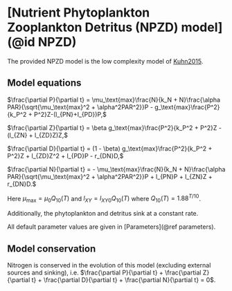 # [Nutrient Phytoplankton Zooplankton Detritus (NPZD) model](@id NPZD)

The provided NPZD model is the low complexity model of [Kuhn2015](@citet).

## Model equations

$\frac{\partial P}{\partial t} = \mu_\text{max}\frac{N}{k_N + N}\frac{\alpha PAR}{\sqrt{\mu_\text{max}^2 + \alpha^2PAR^2}}P - g_\text{max}\frac{P^2}{k_P^2 + P^2}Z-(l_{PN}+l_{PD})P,$

$\frac{\partial Z}{\partial t} = \beta g_\text{max}\frac{P^2}{k_P^2 + P^2}Z - (l_{ZN} + l_{ZD}Z)Z,$

$\frac{\partial D}{\partial t} = (1 - \beta) g_\text{max}\frac{P^2}{k_P^2 + P^2}Z + l_{ZD}Z^2 + l_{PD}P - r_{DN}D,$

$\frac{\partial N}{\partial t} = - \mu_\text{max}\frac{N}{k_N + N}\frac{\alpha PAR}{\sqrt{\mu_\text{max}^2 + \alpha^2PAR^2}}P + l_{PN}P + l_{ZN}Z + r_{DN}D.$

Here $\mu_\text{max} = \mu_0Q_{10}(T)$ and $l_{XY} = l_{XY0} Q_{10}(T)$ where $Q_{10}(T) = 1.88^{T/10}$.

Additionally, the phytoplankton and detritus sink at a constant rate.

All default parameter values are given in [Parameters](@ref parameters).

## Model conservation

Nitrogen is conserved in the evolution of this model (excluding external sources and sinking), i.e. $\frac{\partial P}{\partial t} + \frac{\partial Z}{\partial t} + \frac{\partial D}{\partial t} + \frac{\partial N}{\partial t} = 0$.
